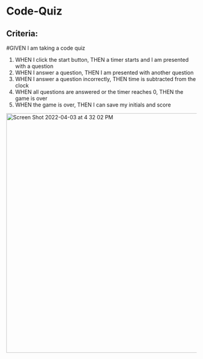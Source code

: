 # Code-Quiz

## Criteria:
#GIVEN I am taking a code quiz 
1. WHEN I click the start button, THEN a timer starts and I am presented with a question
2. WHEN I answer a question, THEN I am presented with another question
3. WHEN I answer a question incorrectly, THEN time is subtracted from the clock
4. WHEN all questions are answered or the timer reaches 0, THEN the game is over
5. WHEN the game is over, THEN I can save my initials and score

<img width="633" alt="Screen Shot 2022-04-03 at 4 32 02 PM" src="https://user-images.githubusercontent.com/99776016/161451551-30304ba3-32d7-48d1-ba88-0b3aebacdaed.png">
